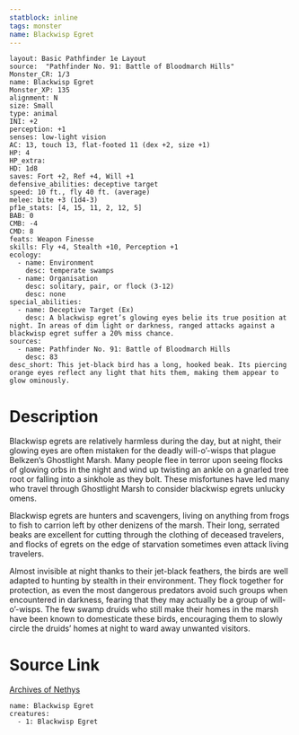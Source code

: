 ```yaml
---
statblock: inline
tags: monster
name: Blackwisp Egret
---
```

```statblock
layout: Basic Pathfinder 1e Layout
source:  "Pathfinder No. 91: Battle of Bloodmarch Hills"
Monster_CR: 1/3
name: Blackwisp Egret
Monster_XP: 135
alignment: N
size: Small
type: animal
INI: +2
perception: +1
senses: low-light vision
AC: 13, touch 13, flat-footed 11 (dex +2, size +1)
HP: 4
HP_extra: 
HD: 1d8
saves: Fort +2, Ref +4, Will +1
defensive_abilities: deceptive target
speed: 10 ft., fly 40 ft. (average)
melee: bite +3 (1d4-3)
pf1e_stats: [4, 15, 11, 2, 12, 5]
BAB: 0
CMB: -4
CMD: 8
feats: Weapon Finesse
skills: Fly +4, Stealth +10, Perception +1
ecology:
  - name: Environment
    desc: temperate swamps
  - name: Organisation
    desc: solitary, pair, or flock (3-12)
    desc: none
special_abilities:
  - name: Deceptive Target (Ex)
    desc: A blackwisp egret’s glowing eyes belie its true position at night. In areas of dim light or darkness, ranged attacks against a blackwisp egret suffer a 20% miss chance.
sources:
  - name: Pathfinder No. 91: Battle of Bloodmarch Hills
    desc: 83
desc_short: This jet-black bird has a long, hooked beak. Its piercing orange eyes reflect any light that hits them, making them appear to glow ominously.
```
# Description
Blackwisp egrets are relatively harmless during the day, but at night, their glowing eyes are often mistaken for the deadly will-o’-wisps that plague Belkzen’s Ghostlight Marsh. Many people flee in terror upon seeing flocks of glowing orbs in the night and wind up twisting an ankle on a gnarled tree root or falling into a sinkhole as they bolt. These misfortunes have led many who travel through Ghostlight Marsh to consider blackwisp egrets unlucky omens.

Blackwisp egrets are hunters and scavengers, living on anything from frogs to fish to carrion left by other denizens of the marsh. Their long, serrated beaks are excellent for cutting through the clothing of deceased travelers, and flocks of egrets on the edge of starvation sometimes even attack living travelers.

Almost invisible at night thanks to their jet-black feathers, the birds are well adapted to hunting by stealth in their environment. They flock together for protection, as even the most dangerous predators avoid such groups when encountered in darkness, fearing that they may actually be a group of will-o’-wisps. The few swamp druids who still make their homes in the marsh have been known to domesticate these birds, encouraging them to slowly circle the druids’ homes at night to ward away unwanted visitors.
# Source Link
[Archives of Nethys](https://aonprd.com/MonsterDisplay.aspx?ItemName=Blackwisp%20Egret)
```encounter-table
name: Blackwisp Egret
creatures:
  - 1: Blackwisp Egret
```
